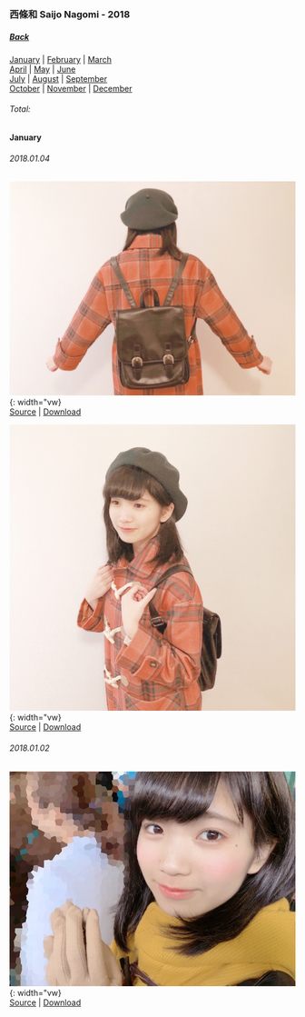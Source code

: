 ### 西條和 Saijo Nagomi - 2018
##### [Back](SaijoNagomi.md)

[January](https://227photo.nets.hk/Markdown/Album/SaijoNagomi/Nagomi2018.html#January) | [February](https://227photo.nets.hk/Markdown/Album/SaijoNagomi/Nagomi2018.html#February) | [March](https://227photo.nets.hk/Markdown/Album/SaijoNagomi/Nagomi2018.html#March)  
[April](https://227photo.nets.hk/Markdown/Album/SaijoNagomi/Nagomi2018.html#April) | [May](https://227photo.nets.hk/Markdown/Album/SaijoNagomi/Nagomi2018.html#May) | [June](https://227photo.nets.hk/Markdown/Album/SaijoNagomi/Nagomi2018.html#June)  
[July](https://227photo.nets.hk/Markdown/Album/SaijoNagomi/Nagomi2018.html#July) | [August](https://227photo.nets.hk/Markdown/Album/SaijoNagomi/Nagomi2018.html#August) | [September](https://227photo.nets.hk/Markdown/Album/SaijoNagomi/Nagomi2018.html#September)  
[October](https://227photo.nets.hk/Markdown/Album/SaijoNagomi/Nagomi2018.html#October) | [November](https://227photo.nets.hk/Markdown/Album/SaijoNagomi/Nagomi2018.html#November) | [December](https://227photo.nets.hk/Markdown/Album/SaijoNagomi/Nagomi2018.html#December)
###### Total:

#### January
###### 2018.01.04
![20180104_Blog_Nagomi_#1](../../../Album/Backup/Blog/Nagomi/Jan2018/20180104_Blog_Nagomi_%231.JPG){: width="vw}  
[Source](http://blog.nanabunnonijyuuni.com/s/n227/diary/detail/174?ima=2551&cd=blog) | [Download](https://github.com/LYHPandaKing/227PhotoBackup/raw/master/Album/Backup/Blog/Nagomi/Jan2018/20180104_Blog_Nagomi_%231.JPG)

![20180104_Blog_Nagomi_#2](../../../Album/Backup/Blog/Nagomi/Jan2018/20180104_Blog_Nagomi_%232.JPG){: width="vw}  
[Source](http://blog.nanabunnonijyuuni.com/s/n227/diary/detail/174?ima=2551&cd=blog) | [Download](https://github.com/LYHPandaKing/227PhotoBackup/raw/master/Album/Backup/Blog/Nagomi/Jan2018/20180104_Blog_Nagomi_%232.JPG)

###### 2018.01.02
![20180102_Blog_Nagomi_#2](../../../Album/Backup/Blog/Nagomi/Jan2018/20180102_Blog_Nagomi_%232.JPG){: width="vw}  
[Source](http://blog.nanabunnonijyuuni.com/s/n227/diary/detail/147?ima=1128&cd=blog) | [Download](https://github.com/LYHPandaKing/227PhotoBackup/raw/master/Album/Backup/Blog/Nagomi/Jan2018/20180102_Blog_Nagomi_%232.JPG)
